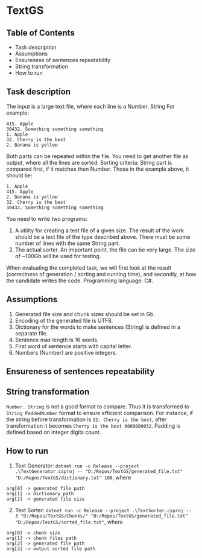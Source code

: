 # TextGS

## Table of Contents  
- Task description
- Assumptions
- Ensureness of sentences repeatability
- String transformation
- How to run

## Task description

The input is a large text file, where each line is a Number. String
For example:
```
415. Apple
30432. Something something something
1. Apple
32. Cherry is the best
2. Banana is yellow
```

Both parts can be repeated within the file. You need to get another file as output, where all the lines are sorted. Sorting criteria: String part is compared first, if it matches then Number. Those in the example above, it should be:
```
1. Apple
415. Apple
2. Banana is yellow
32. Cherry is the best
30432. Something something something
```

You need to write two programs:
1. A utility for creating a test file of a given size. The result of the work should be a text file of the type described above. There must be some number of lines with the same String part.
2. The actual sorter. An important point, the file can be very large. The size of ~100Gb will be used for testing.

When evaluating the completed task, we will first look at the result (correctness of generation / sorting and running time), and secondly, at how the candidate writes the code. Programming language: C#.

## Assumptions
1. Generated file size and chunk sizes should be set in Gb.
2. Encoding of the generated file is UTF8.
3. Dictionary for the words to make sentences (String) is defined in a separate file.
4. Sentence max length is 16 words.
5. First word of sentence starts with capital letter.
6. Numbers (Number) are positive integers.

## Ensureness of sentences repeatability


## String transformation
`Number. String` is not a good format to compare. Thus it is transformed to `String PaddedNumber` format to ensure efficient comparison. For instance, if the string before transformation is `32. Cherry is the best`, after transformation it becomes `Cherry is the best 0000000032`. Padding is defined based on integer digits count. 

## How to run
1. Text Generator: `dotnet run -c Release --project .\TextGenerator.csproj -- "D:/Repos/TextGS/generated_file.txt" "D:/Repos/TextGS/dictionary.txt" 100`, where
```
arg[0] -> generated file path
arg[1] -> dictionary path
arg[2] -> generated file size
```
2. Text Sorter: `dotnet run -c Release --project .\TextSorter.csproj -- 3 "D:/Repos/TextGS/Chunks/" "D:/Repos/TextGS/generated_file.txt" "D:/Repos/TextGS/sorted_file.txt"`, where
```
arg[0] -> chunk size
arg[1] -> chunk files path
arg[2] -> generated file path
arg[3] -> output sorted file path
```
